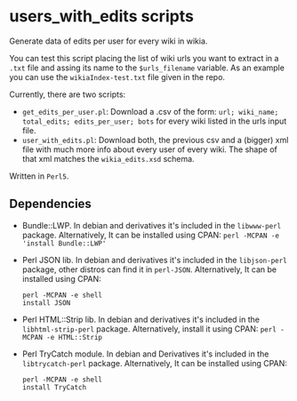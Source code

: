 # users_with_edits scripts

Generate data of edits per user for every wiki in wikia.

You can test this script placing the list of wiki urls you want to extract in a `.txt` file and assing its name to the `$urls_filename` variable.
As an example you can use the `wikiaIndex-test.txt` file given in the repo.

Currently, there are two scripts:

* `get_edits_per_user.pl`: Download a .csv of the form: `url; wiki_name; total_edits; edits_per_user; bots` for every wiki listed in the urls input file.
* `user_with_edits.pl`: Download both, the previous csv and a (bigger) xml file with much more info about every user of every wiki. The shape of that xml matches the `wikia_edits.xsd` schema.

Written in `Perl5`.

## Dependencies
* Bundle::LWP. In debian and derivatives it's included in the `libwww-perl` package. Alternatively, It can be installed using CPAN: `perl -MCPAN -e 'install Bundle::LWP'`
* Perl JSON lib. In debian and derivatives it's included in the `libjson-perl` package, other distros can find it in `perl-JSON`. Alternatively, It can be installed using CPAN:

  ```
  perl -MCPAN -e shell
  install JSON
  ```

* Perl HTML::Strip lib. In debian and derivatives it's included in the `libhtml-strip-perl` package. Alternatively, install it using CPAN: `perl -MCPAN -e HTML::Strip`
* Perl TryCatch module. In debian and Derivatives it's included in the `libtrycatch-perl` package. Alternatively, It can be installed using CPAN:

  ```
  perl -MCPAN -e shell
  install TryCatch
  ```
